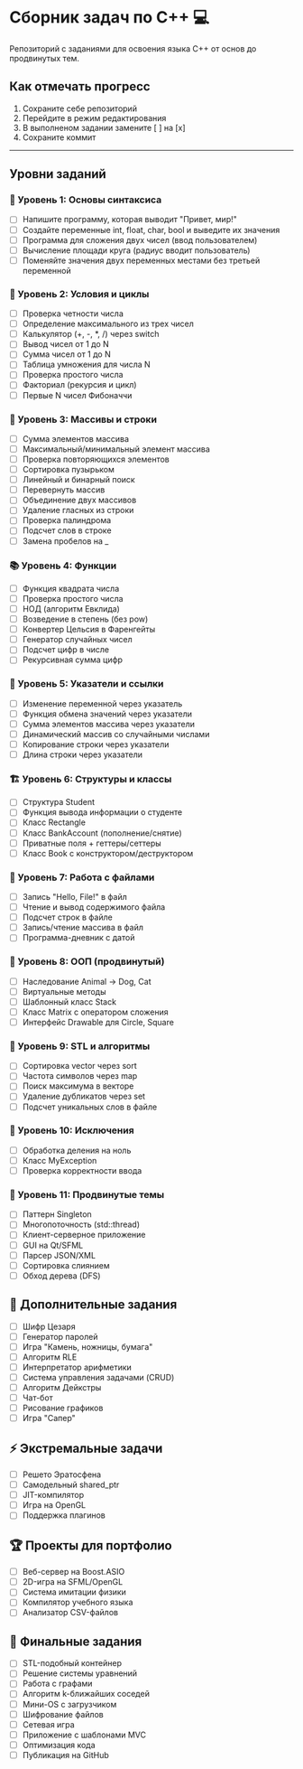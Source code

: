 # Сборник задач по C++ 💻

Репозиторий с заданиями для освоения языка C++ от основ до продвинутых тем.  

## Как отмечать прогресс
1. Сохраните себе репозиторий
2. Перейдите в режим редактирования
3. В выполненом задании замените [ ] на [x]
4. Сохраните коммит

---

## Уровни заданий

### 🌱 Уровень 1: Основы синтаксиса
- [ ] Напишите программу, которая выводит "Привет, мир!"
- [ ] Создайте переменные int, float, char, bool и выведите их значения
- [ ] Программа для сложения двух чисел (ввод пользователем)
- [ ] Вычисление площади круга (радиус вводит пользователь)
- [ ] Поменяйте значения двух переменных местами без третьей переменной

### 🔄 Уровень 2: Условия и циклы
- [ ] Проверка четности числа
- [ ] Определение максимального из трех чисел
- [ ] Калькулятор (+, -, *, /) через switch
- [ ] Вывод чисел от 1 до N
- [ ] Сумма чисел от 1 до N
- [ ] Таблица умножения для числа N
- [ ] Проверка простого числа
- [ ] Факториал (рекурсия и цикл)
- [ ] Первые N чисел Фибоначчи

### 🧩 Уровень 3: Массивы и строки
- [ ] Сумма элементов массива
- [ ] Максимальный/минимальный элемент массива
- [ ] Проверка повторяющихся элементов
- [ ] Сортировка пузырьком
- [ ] Линейный и бинарный поиск
- [ ] Перевернуть массив
- [ ] Объединение двух массивов
- [ ] Удаление гласных из строки
- [ ] Проверка палиндрома
- [ ] Подсчет слов в строке
- [ ] Замена пробелов на _

### 📚 Уровень 4: Функции
- [ ] Функция квадрата числа
- [ ] Проверка простого числа
- [ ] НОД (алгоритм Евклида)
- [ ] Возведение в степень (без pow)
- [ ] Конвертер Цельсия в Фаренгейты
- [ ] Генератор случайных чисел
- [ ] Подсчет цифр в числе
- [ ] Рекурсивная сумма цифр

### 🎯 Уровень 5: Указатели и ссылки
- [ ] Изменение переменной через указатель
- [ ] Функция обмена значений через указатели
- [ ] Сумма элементов массива через указатели
- [ ] Динамический массив со случайными числами
- [ ] Копирование строки через указатели
- [ ] Длина строки через указатели

### 🏗️ Уровень 6: Структуры и классы
- [ ] Структура Student
- [ ] Функция вывода информации о студенте
- [ ] Класс Rectangle
- [ ] Класс BankAccount (пополнение/снятие)
- [ ] Приватные поля + геттеры/сеттеры
- [ ] Класс Book с конструктором/деструктором

### 📂 Уровень 7: Работа с файлами
- [ ] Запись "Hello, File!" в файл
- [ ] Чтение и вывод содержимого файла
- [ ] Подсчет строк в файле
- [ ] Запись/чтение массива в файл
- [ ] Программа-дневник с датой

### 🧠 Уровень 8: ООП (продвинутый)
- [ ] Наследование Animal → Dog, Cat
- [ ] Виртуальные методы
- [ ] Шаблонный класс Stack
- [ ] Класс Matrix с оператором сложения
- [ ] Интерфейс Drawable для Circle, Square

### 🔧 Уровень 9: STL и алгоритмы
- [ ] Сортировка vector через sort
- [ ] Частота символов через map
- [ ] Поиск максимума в векторе
- [ ] Удаление дубликатов через set
- [ ] Подсчет уникальных слов в файле

### 🚨 Уровень 10: Исключения
- [ ] Обработка деления на ноль
- [ ] Класс MyException
- [ ] Проверка корректности ввода

### 🚀 Уровень 11: Продвинутые темы
- [ ] Паттерн Singleton
- [ ] Многопоточность (std::thread)
- [ ] Клиент-серверное приложение
- [ ] GUI на Qt/SFML
- [ ] Парсер JSON/XML
- [ ] Сортировка слиянием
- [ ] Обход дерева (DFS)

## 🎲 Дополнительные задания
- [ ] Шифр Цезаря
- [ ] Генератор паролей
- [ ] Игра "Камень, ножницы, бумага"
- [ ] Алгоритм RLE
- [ ] Интерпретатор арифметики
- [ ] Система управления задачами (CRUD)
- [ ] Алгоритм Дейкстры
- [ ] Чат-бот
- [ ] Рисование графиков
- [ ] Игра "Сапер"

## ⚡ Экстремальные задачи
- [ ] Решето Эратосфена
- [ ] Самодельный shared_ptr
- [ ] JIT-компилятор
- [ ] Игра на OpenGL
- [ ] Поддержка плагинов

## 🏆 Проекты для портфолио
- [ ] Веб-сервер на Boost.ASIO
- [ ] 2D-игра на SFML/OpenGL
- [ ] Система имитации физики
- [ ] Компилятор учебного языка
- [ ] Анализатор CSV-файлов

## 🏁 Финальные задания
- [ ] STL-подобный контейнер
- [ ] Решение системы уравнений
- [ ] Работа с графами
- [ ] Алгоритм k-ближайших соседей
- [ ] Мини-OS с загрузчиком
- [ ] Шифрование файлов
- [ ] Сетевая игра
- [ ] Приложение с шаблонами MVC
- [ ] Оптимизация кода
- [ ] Публикация на GitHub
